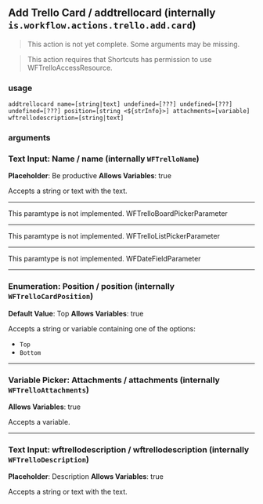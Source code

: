 
## Add Trello Card / addtrellocard (internally `is.workflow.actions.trello.add.card`)

> This action is not yet complete. Some arguments may be missing.


> This action requires that Shortcuts has permission to use WFTrelloAccessResource.

### usage
`addtrellocard name=[string|text] undefined=[???] undefined=[???] undefined=[???] position=[string <${strInfo}>] attachments=[variable] wftrellodescription=[string|text]`

### arguments
### Text Input: Name / name (internally `WFTrelloName`)
**Placeholder**: Be productive
**Allows Variables**: true


Accepts a string 
or text
with the text.

---

This paramtype is not implemented. WFTrelloBoardPickerParameter

---

This paramtype is not implemented. WFTrelloListPickerParameter

---

This paramtype is not implemented. WFDateFieldParameter

---

### Enumeration: Position / position (internally `WFTrelloCardPosition`)
**Default Value**: Top
**Allows Variables**: true


Accepts a string 
or variable
containing one of the options:

- `Top`
- `Bottom`

---

### Variable Picker: Attachments / attachments (internally `WFTrelloAttachments`)
**Allows Variables**: true


Accepts a variable.

---

### Text Input: wftrellodescription / wftrellodescription (internally `WFTrelloDescription`)
**Placeholder**: Description
**Allows Variables**: true


Accepts a string 
or text
with the text.

